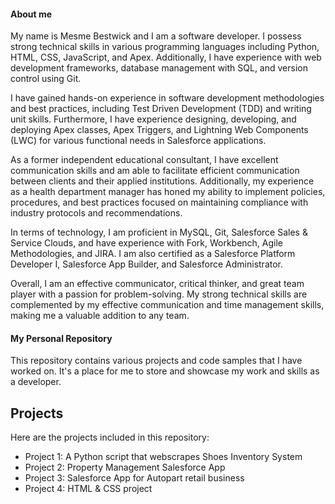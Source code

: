 
#### About me
My name is Mesme Bestwick and I am a software developer. I possess strong technical skills in various programming languages including Python, HTML, CSS, JavaScript, and Apex. Additionally, I have experience with web development frameworks, database management with SQL, and version control using Git.

I have gained hands-on experience in software development methodologies and best practices, including Test Driven Development (TDD) and writing unit skills. Furthermore, I have experience designing, developing, and deploying Apex classes, Apex Triggers, and Lightning Web Components (LWC) for various functional needs in Salesforce applications.

As a former independent educational consultant, I have excellent communication skills and am able to facilitate efficient communication between clients and their applied institutions. Additionally, my experience as a health department manager has honed my ability to implement policies, procedures, and best practices focused on maintaining compliance with industry protocols and recommendations.

In terms of technology, I am proficient in MySQL, Git, Salesforce Sales & Service Clouds, and have experience with Fork, Workbench, Agile Methodologies, and JIRA. I am also certified as a Salesforce Platform Developer I, Salesforce App Builder, and Salesforce Administrator.

Overall, I am an effective communicator, critical thinker, and great team player with a passion for problem-solving. My strong technical skills are complemented by my effective communication and time management skills, making me a valuable addition to any team.


#### My Personal Repository

This repository contains various projects and code samples that I have worked on. It's a place for me to store and showcase my work and skills as a developer.

## Projects

Here are the projects included in this repository:
* Project 1: A Python script that webscrapes Shoes Inventory System
* Project 2: Property Management Salesforce App
* Project 3: Salesforce App for Autopart retail business
* Project 4: HTML & CSS project
